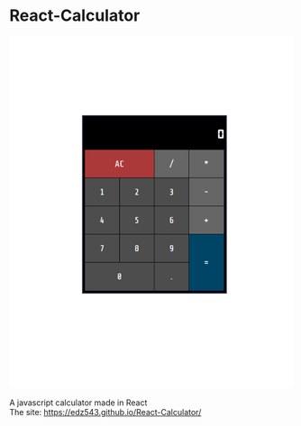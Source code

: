 # React-Calculator
![Preview of the app](/assets/react-calculator-preview.png)

A javascript calculator made in React \
The site: https://edz543.github.io/React-Calculator/
